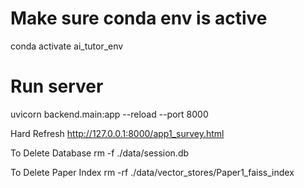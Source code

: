 # Make sure conda env is active
conda activate ai_tutor_env
# Run server
uvicorn backend.main:app --reload --port 8000

Hard Refresh http://127.0.0.1:8000/app1_survey.html

To Delete Database
rm -f ./data/session.db

To Delete Paper Index
rm -rf ./data/vector_stores/Paper1_faiss_index
